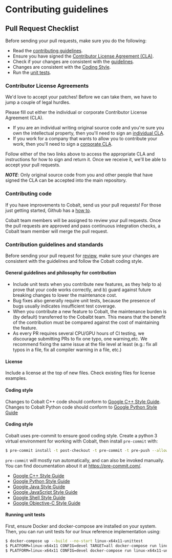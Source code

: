# Contributing guidelines

## Pull Request Checklist

Before sending your pull requests, make sure you do the following:

-   Read the [contributing guidelines](CONTRIBUTING.md).
-   Ensure you have signed the
    [Contributor License Agreement (CLA)](https://cla.developers.google.com/).
-   Check if your changes are consistent with the
    [guidelines](#general-guidelines-and-philosophy-for-contribution).
-   Changes are consistent with the [Coding Style](#coding-style).
-   Run the [unit tests](#running-unit-tests).

### Contributor License Agreements

We'd love to accept your patches! Before we can take them, we have to jump a couple of legal hurdles.

Please fill out either the individual or corporate Contributor License Agreement (CLA).

  * If you are an individual writing original source code and you're sure you own the intellectual property, then you'll need to sign an [individual CLA](https://code.google.com/legal/individual-cla-v1.0.html).
  * If you work for a company that wants to allow you to contribute your work, then you'll need to sign a [corporate CLA](https://code.google.com/legal/corporate-cla-v1.0.html).

Follow either of the two links above to access the appropriate CLA and instructions for how to sign and return it. Once we receive it, we'll be able to accept your pull requests.

***NOTE***: Only original source code from you and other people that have signed the CLA can be accepted into the main repository.

### Contributing code

If you have improvements to Cobalt, send us your pull requests! For those
just getting started, Github has a
[how to](https://help.github.com/articles/using-pull-requests/).

Cobalt team members will be assigned to review your pull requests. Once the
pull requests are approved and pass continuous integration checks, a Cobalt
team member will merge the pull request.

### Contribution guidelines and standards

Before sending your pull request for
[review](https://github.com/tensorflow/tensorflow/pulls),
make sure your changes are consistent with the guidelines and follow the
Cobalt coding style.

#### General guidelines and philosophy for contribution

*   Include unit tests when you contribute new features, as they help to a)
    prove that your code works correctly, and b) guard against future breaking
    changes to lower the maintenance cost.
*   Bug fixes also generally require unit tests, because the presence of bugs
    usually indicates insufficient test coverage.
*   When you contribute a new feature to Cobalt, the maintenance burden is
    (by default) transferred to the Cobalbt team. This means that the benefit
    of the contribution must be compared against the cost of maintaining the
    feature.
*   As every PR requires several CPU/GPU hours of CI testing, we discourage
    submitting PRs to fix one typo, one warning,etc. We recommend fixing the
    same issue at the file level at least (e.g.: fix all typos in a file, fix
    all compiler warning in a file, etc.)

#### License

Include a license at the top of new files. Check existing files for license examples.

#### Coding style

Changes to Cobalt C++ code should conform to
[Google C++ Style Guide](https://google.github.io/styleguide/cppguide.html).
Changes to Cobalt Python code should conform to
[Google Python Style Guide](https://github.com/google/styleguide/blob/gh-pages/pyguide.md)


#### Coding style

Cobalt uses pre-commit to ensure good coding style. Create a python 3 virtual
environment for working with Cobalt, then install `pre-commit` with:

```bash
$ pre-commit install -t post-checkout -t pre-commit -t pre-push --allow-missing-config
```

`pre-commit` will mostly run automatically, and can also be invoked manually.
You can find documentation about it at https://pre-commit.com/.

*   [Google C++ Style Guide](https://google.github.io/styleguide/cppguide.html)
*   [Google Python Style Guide](https://google.github.io/styleguide/blob/gh-pages/pyguide.html)
*   [Google Java Style Guide](https://google.github.io/styleguide/javaguide.html)
*   [Google JavaScript Style Guide](https://google.github.io/styleguide/jsguide.html)
*   [Google Shell Style Guide](https://google.github.io/styleguide/shellguide.html)
*   [Google Objective-C Style Guide](https://google.github.io/styleguide/objcguide.html)

#### Running unit tests

First, ensure Docker and docker-compose are installed on your system. Then,
you can run unit tests for our linux reference implementation using:

```bash
$ docker-compose up --build --no-start linux-x64x11-unittest
$ PLATFORM=linux-x64x11 CONFIG=devel TARGET=all docker-compose run linux-x64x11
$ PLATFORM=linux-x64x11 CONFIG=devel docker-compose run linux-x64x11-unittest
```
